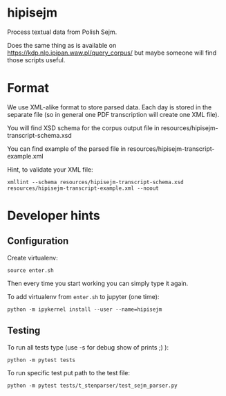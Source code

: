 # hipisejm

Process textual data from Polish Sejm.

Does the same thing as is available on https://kdp.nlp.ipipan.waw.pl/query_corpus/
but maybe someone will find those scripts useful.

Format
======

We use XML-alike format to store parsed data.
Each day is stored in the separate file (so in general one PDF transcription will create one XML file).

You will find XSD schema for the corpus output file in resources/hipisejm-transcript-schema.xsd

You can find example of the parsed file in resources/hipisejm-transcript-example.xml

Hint, to validate your XML file:

    xmllint --schema resources/hipisejm-transcript-schema.xsd resources/hipisejm-transcript-example.xml --noout

Developer hints
===============

Configuration
-------------

Create virtualenv:

    source enter.sh

Then every time you start working you can simply type it again.

To add virtualenv from `enter.sh` to jupyter (one time):

    python -m ipykernel install --user --name=hipisejm

Testing
-------

To run all tests type (use -s for debug show of prints ;) ):

    python -m pytest tests

To run specific test put path to the test file:

    python -m pytest tests/t_stenparser/test_sejm_parser.py
